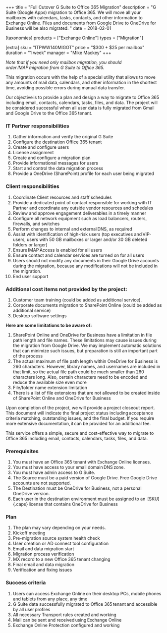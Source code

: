 +++
title = "Full Cutover G Suite to Office 365 Migration"
description = "G Suite (Google Apps) migration to Office 365. We will move all your mailboxes with calendars, tasks, contacts, and other information to Exchange Online. Files and documents from Google Drive to OneDrive for Business will be also migrated. "
date = 2018-02-01

[taxonomies]
products = ["Exchange Online"]
types = ["Migration"]

[extra]
sku = "ITPWW140MIGOT"
price = "$300 + $25 per mailbox"
duration = "1 week"
manager = "Mike Mackey"
+++

*Note that if you need only mailbox migration, you should
order IMAP migration from G Suite to Office 365.*

This migration occurs with the help of a special utility that allows to
move any amounts of mail data, calendars, and other information in the
shortest time, avoiding possible errors during manual data transfer.

Our objective is to provide a plan and design a way to migrate to Office
365 including email, contacts, calendars, tasks, files, and data. The
project will be considered successful when all user data is fully
migrated from Gmail and Google Drive to the Office 365 tenant.

### IT Partner responsibilities

1.  Gather information and verify the original G Suite
2.  Configure the destination Office 365 tenant
3.  Create and configure users
4.  License assignment
5.  Create and configure a migration plan
6.  Provide informational messages for users
7.  Start and control the data migration process
8.  Provide a OneDrive (SharePoint) profile for each user being migrated

### Client responsibilities

1.  Coordinate Client resources and staff schedules
2.  Provide a dedicated point of contact responsible for working with IT
    Partner and coordinate any outside vendor resources and schedules
3.  Review and approve engagement deliverables in a timely manner
4.  Configure all network equipment such as load balancers, routers,
    firewalls, and switches
5.  Perform changes to internal and external DNS, as required
6.  Assist with identification of high-risk users (top executives
    and VIP-users, users with 50 GB mailboxes or larger and/or
    30 GB deleted folders or larger)
7.  Ensure IMAP Access is enabled for all users
8.  Ensure contact and calendar services are turned on for all users
9.  Users should not modify any documents in their Google Drive accounts
    during the migration, because any modifications will not be included
    in the migration.
10. End user support

### Additional cost items not provided by the project:

1.  Customer team training (could be added as additional service).
2.  Corporate documents migration to SharePoint Online (could be added
    as additional service)
3.  Desktop software settings

**Here are some limitations to be aware of:**

1.  SharePoint Online and OneDrive for Business have a limitation in
    file path length and file names. These limitations may cause issues
    during the migration from Google Drive. We may implement automatic
    solutions that can minimize such issues, but preparation is still an
    important part of the process
2.  The actual maximum of file path length within OneDrive for Business
    is 260 characters. However, library names, and usernames are
    included in that limit, so the actual file path could be much
    smaller than 260 characters long. Also, certain characters need to
    be encoded and reduce the available size even more
3.  File/folder name extension limitation
4.  There is a list of file extensions that are not allowed to be
    created inside of SharePoint Online and OneDrive for Business

Upon completion of the project, we will provide a project closeout
report. This document will indicate the final project status
including acceptance criteria matching, outstanding issues, and the
final budget. If you require more extensive documentation, it can be
provided for an additional fee.  

This service offers a simple, secure and cost-effective way to migrate
to Office 365 including email, contacts, calendars, tasks, files, and
data.

### Prerequisites

1.  You must have an Office 365 tenant with Exchange Online licenses.
2.  You must have access to your email domain DNS zone.
3.  You must have admin access to G Suite.
4.  The Source must be a paid version of Google Drive. Free Google Drive
    accounts are not supported.
5.  The Destination must be OneDrive for Business, not a personal
    OneDrive version.
6.  Each user in the destination environment must be assigned to an
     [SKU]{.caps} license that contains OneDrive for Business

### Plan

1.  The plan may vary depending on your needs.
2.  Kickoff meeting
3.  Pre-migration source system health check
4.  User creation or AD connect tool configuration
5.  Email and data migration start
6.  Migration process verification
7.  MX record to a new Office 365 tenant changing
8.  Final email and data migration
9.  Verification and fixing issues

### Success criteria

1.  Users can access Exchange Online on their desktop PCs, mobile phones
    and tablets from any place, any time 
2.  G Suite data successfully migrated to Office 365 tenant and
    accessible by all user profiles
3.  All necessary Transport rules created and working 
4.  Mail can be sent and received using Exchange Online 
5.  Exchange Online Protection configured and working 